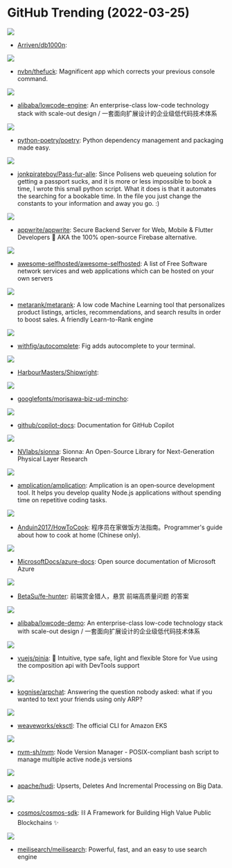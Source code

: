 # GitHub Trending (2022-03-25)

![](https://img.shields.io/badge/Go-New%2060-green?style=flat-square&logo=appveyor)
- [Arriven/db1000n](https://github.com/Arriven/db1000n): 

![](https://img.shields.io/badge/Python-New%20342-green?style=flat-square&logo=appveyor)
- [nvbn/thefuck](https://github.com/nvbn/thefuck): Magnificent app which corrects your previous console command.

![](https://img.shields.io/badge/TypeScript-New%20343-green?style=flat-square&logo=appveyor)
- [alibaba/lowcode-engine](https://github.com/alibaba/lowcode-engine): An enterprise-class low-code technology stack with scale-out design / 一套面向扩展设计的企业级低代码技术体系

![](https://img.shields.io/badge/Python-New%2020-green?style=flat-square&logo=appveyor)
- [python-poetry/poetry](https://github.com/python-poetry/poetry): Python dependency management and packaging made easy.

![](https://img.shields.io/badge/Python-New%2022-green?style=flat-square&logo=appveyor)
- [jonkpirateboy/Pass-fur-alle](https://github.com/jonkpirateboy/Pass-fur-alle): Since Polisens web queueing solution for getting a passport sucks, and it is more or less impossible to book a time, I wrote this small python script. What it does is that it automates the searching for a bookable time. In the file you just change the constants to your information and away you go. :)

![](https://img.shields.io/badge/JavaScript-New%20533-green?style=flat-square&logo=appveyor)
- [appwrite/appwrite](https://github.com/appwrite/appwrite): Secure Backend Server for Web, Mobile & Flutter Developers 🚀 AKA the 100% open-source Firebase alternative.

![](https://img.shields.io/badge/JavaScript-New%20904-green?style=flat-square&logo=appveyor)
- [awesome-selfhosted/awesome-selfhosted](https://github.com/awesome-selfhosted/awesome-selfhosted): A list of Free Software network services and web applications which can be hosted on your own servers

![](https://img.shields.io/badge/Scala-New%20177-green?style=flat-square&logo=appveyor)
- [metarank/metarank](https://github.com/metarank/metarank): A low code Machine Learning tool that personalizes product listings, articles, recommendations, and search results in order to boost sales. A friendly Learn-to-Rank engine

![](https://img.shields.io/badge/TypeScript-New%20138-green?style=flat-square&logo=appveyor)
- [withfig/autocomplete](https://github.com/withfig/autocomplete): Fig adds autocomplete to your terminal.

![](https://img.shields.io/badge/C-New%20193-green?style=flat-square&logo=appveyor)
- [HarbourMasters/Shipwright](https://github.com/HarbourMasters/Shipwright): 

![](https://img.shields.io/badge/Python-New%2035-green?style=flat-square&logo=appveyor)
- [googlefonts/morisawa-biz-ud-mincho](https://github.com/googlefonts/morisawa-biz-ud-mincho): 

![](https://img.shields.io/badge/Python-New%20205-green?style=flat-square&logo=appveyor)
- [github/copilot-docs](https://github.com/github/copilot-docs): Documentation for GitHub Copilot

![](https://img.shields.io/badge/Python-New%2023-green?style=flat-square&logo=appveyor)
- [NVlabs/sionna](https://github.com/NVlabs/sionna): Sionna: An Open-Source Library for Next-Generation Physical Layer Research

![](https://img.shields.io/badge/TypeScript-New%20458-green?style=flat-square&logo=appveyor)
- [amplication/amplication](https://github.com/amplication/amplication): Amplication is an open‑source development tool. It helps you develop quality Node.js applications without spending time on repetitive coding tasks.

![](https://img.shields.io/badge/JavaScript-New%20576-green?style=flat-square&logo=appveyor)
- [Anduin2017/HowToCook](https://github.com/Anduin2017/HowToCook): 程序员在家做饭方法指南。Programmer's guide about how to cook at home (Chinese only).

![](https://img.shields.io/badge/PowerShell-New%2012-green?style=flat-square&logo=appveyor)
- [MicrosoftDocs/azure-docs](https://github.com/MicrosoftDocs/azure-docs): Open source documentation of Microsoft Azure

![](https://img.shields.io/badge/JavaScript-New%2078-green?style=flat-square&logo=appveyor)
- [BetaSu/fe-hunter](https://github.com/BetaSu/fe-hunter): 前端赏金猎人，悬赏 前端高质量问题 的答案

![](https://img.shields.io/badge/TypeScript-New%2012-green?style=flat-square&logo=appveyor)
- [alibaba/lowcode-demo](https://github.com/alibaba/lowcode-demo): An enterprise-class low-code technology stack with scale-out design / 一套面向扩展设计的企业级低代码技术体系

![](https://img.shields.io/badge/TypeScript-New%2029-green?style=flat-square&logo=appveyor)
- [vuejs/pinia](https://github.com/vuejs/pinia): 🍍 Intuitive, type safe, light and flexible Store for Vue using the composition api with DevTools support

![](https://img.shields.io/badge/Rust-New%20176-green?style=flat-square&logo=appveyor)
- [kognise/arpchat](https://github.com/kognise/arpchat): Answering the question nobody asked: what if you wanted to text your friends using only ARP?

![](https://img.shields.io/badge/Go-New%204-green?style=flat-square&logo=appveyor)
- [weaveworks/eksctl](https://github.com/weaveworks/eksctl): The official CLI for Amazon EKS

![](https://img.shields.io/badge/Shell-New%2027-green?style=flat-square&logo=appveyor)
- [nvm-sh/nvm](https://github.com/nvm-sh/nvm): Node Version Manager - POSIX-compliant bash script to manage multiple active node.js versions

![](https://img.shields.io/badge/Java-New%207-green?style=flat-square&logo=appveyor)
- [apache/hudi](https://github.com/apache/hudi): Upserts, Deletes And Incremental Processing on Big Data.

![](https://img.shields.io/badge/Go-New%2014-green?style=flat-square&logo=appveyor)
- [cosmos/cosmos-sdk](https://github.com/cosmos/cosmos-sdk): ⛓️ A Framework for Building High Value Public Blockchains ✨

![](https://img.shields.io/badge/Rust-New%20434-green?style=flat-square&logo=appveyor)
- [meilisearch/meilisearch](https://github.com/meilisearch/meilisearch): Powerful, fast, and an easy to use search engine

